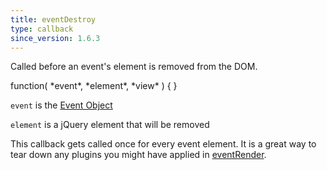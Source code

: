 ```yaml
---
title: eventDestroy
type: callback
since_version: 1.6.3
---
```


Called before an event's element is removed from the DOM.

<div class='spec' markdown='1'>
function( *event*, *element*, *view* ) { }
</div>

`event` is the [Event Object](event-object)

`element` is a jQuery element that will be removed

This callback gets called once for every event element. It is a great way to tear down any plugins you might have applied in [eventRender](eventRender).

